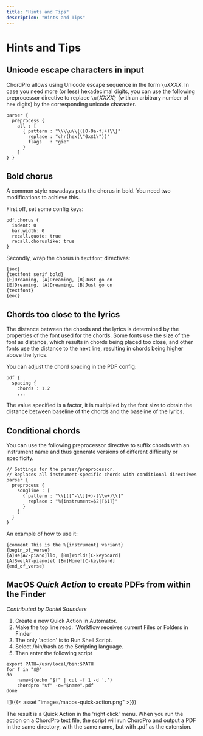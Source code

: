 ```yaml
---
title: "Hints and Tips"
description: "Hints and Tips"
---
```


# Hints and Tips

## Unicode escape characters in input

ChordPro allows using Unicode escape sequence in the form `\u`_XXXX_.
In case you need more (or less) hexadecimal digits, 
you can use the following preprocessor directive
to replace `\u{`_XXXX_`}` (with an arbitrary number of hex digits)
by the corresponding unicode character.

````
parser {
  preprocess {
    all : [
      { pattern : "\\\\u\\{([0-9a-f]+)\\}"
        replace : "chr(hex(\"0x$1\"))"
        flags   : "gie"
      }
    ]
} }
````


## Bold chorus

A common style nowadays puts the chorus in bold.
You need two modifications to achieve this.

First off, set some config keys:

````
pdf.chorus {
  indent: 0
  bar.width: 0
  recall.quote: true
  recall.choruslike: true
}
````

Secondly, wrap the chorus in `textfont` directives:

````
{soc}
{textfont serif bold}
[E]Dreaming, [A]Dreaming, [B]Just go on
[E]Dreaming, [A]Dreaming, [B]Just go on
{textfont}
{eoc}
````

## Chords too close to the lyrics

The distance between the chords and the lyrics is determined by the
properties of the font used for the chords. Some fonts use the size of
the font as distance, which results in chords being placed too close,
and other fonts use the distance to the next line, resulting in chords
being higher above the lyrics.

You can adjust the chord spacing in the PDF config:

````
pdf {
  spacing {
    chords : 1.2
	...
````

The value specified is a factor, it is multiplied by the font size to
obtain the distance between baseline of the chords and the baseline of
the lyrics.

## Conditional chords

You can use the following preprocessor directive
to suffix chords with an instrument name
and thus generate versions of different difficulty or specificity.
````
// Settings for the parser/preprocessor.
// Replaces all instrument-specific chords with conditional directives
parser {
  preprocess {
    songline : [
      { pattern : "\\[([^-\\]]+)-(\\w+)\\]"
        replace : "%{instrument=$2|[$1]}"
      }
    ]
  }
}
````

An example of how to use it:
````
{comment This is the %{instrument} variant}
{begin_of_verse}
[A]He[A7-piano]llo, [Bm]World![C-keyboard]
[A]Swe[A7-piano]et [Bm]Home![C-keyboard]
{end_of_verse}
````

## MacOS _Quick Action_ to create PDFs from within the Finder

_Contributed by Daniel Saunders_

1. Create a new Quick Action in Automator.
2. Make the top line read: 'Workflow receives current Files or Folders
   in Finder
3. The only 'action' is to Run Shell Script.
4. Select /bin/bash as the Scripting language.
5. Then enter the following script

````
export PATH=/usr/local/bin:$PATH
for f in "$@"
do
	name=$(echo "$f" | cut -f 1 -d '.')
	chordpro "$f" -o="$name".pdf
done
````

![]({{< asset "images/macos-quick-action.png" >}})

The result is a Quick Action in the 'right click' menu. When you run
the action on a ChordPro text file, the script will run ChordPro and
output a PDF in the same directory, with the same name, but with .pdf
as the extension.
